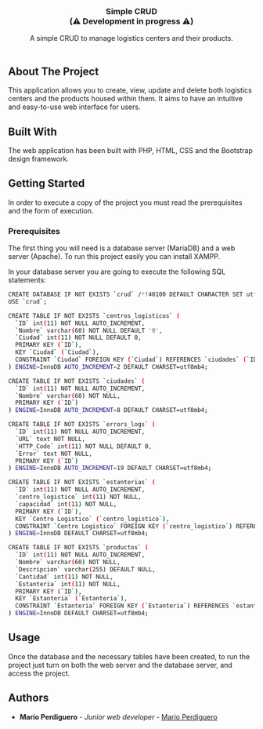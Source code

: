 <br/>
<p align="center">
  <h3 align="center">Simple CRUD <br/> (⚠️ Development in progress ⚠️)</h3>

  <p align="center">
    A simple CRUD to manage logistics centers and their products.
    <br/>
    <br/>
  </p>
</p>

## About The Project

This application allows you to create, view, update and delete both logistics centers and the products housed within them. 
It aims to have an intuitive and easy-to-use web interface for users.

## Built With

The web application has been built with PHP, HTML, CSS and the Bootstrap design framework.

## Getting Started

In order to execute a copy of the project you must read the prerequisites and the form of execution.

### Prerequisites

The first thing you will need is a database server (MariaDB) and a web server (Apache). To run this project easily you can install XAMPP.

In your database server you are going to execute the following SQL statements:

```sh
CREATE DATABASE IF NOT EXISTS `crud` /*!40100 DEFAULT CHARACTER SET utf8mb4 */;
USE `crud`;

CREATE TABLE IF NOT EXISTS `centros_logisticos` (
  `ID` int(11) NOT NULL AUTO_INCREMENT,
  `Nombre` varchar(60) NOT NULL DEFAULT '0',
  `Ciudad` int(11) NOT NULL DEFAULT 0,
  PRIMARY KEY (`ID`),
  KEY `Ciudad` (`Ciudad`),
  CONSTRAINT `Ciudad` FOREIGN KEY (`Ciudad`) REFERENCES `ciudades` (`ID`) ON DELETE NO ACTION ON UPDATE CASCADE
) ENGINE=InnoDB AUTO_INCREMENT=2 DEFAULT CHARSET=utf8mb4;

CREATE TABLE IF NOT EXISTS `ciudades` (
  `ID` int(11) NOT NULL AUTO_INCREMENT,
  `Nombre` varchar(60) NOT NULL,
  PRIMARY KEY (`ID`)
) ENGINE=InnoDB AUTO_INCREMENT=8 DEFAULT CHARSET=utf8mb4;

CREATE TABLE IF NOT EXISTS `errors_logs` (
  `ID` int(11) NOT NULL AUTO_INCREMENT,
  `URL` text NOT NULL,
  `HTTP_Code` int(11) NOT NULL DEFAULT 0,
  `Error` text NOT NULL,
  PRIMARY KEY (`ID`)
) ENGINE=InnoDB AUTO_INCREMENT=19 DEFAULT CHARSET=utf8mb4;

CREATE TABLE IF NOT EXISTS `estanterias` (
  `ID` int(11) NOT NULL AUTO_INCREMENT,
  `centro_logistico` int(11) NOT NULL,
  `capacidad` int(11) NOT NULL,
  PRIMARY KEY (`ID`),
  KEY `Centro Logistico` (`centro_logistico`),
  CONSTRAINT `Centro Logistico` FOREIGN KEY (`centro_logistico`) REFERENCES `centros_logisticos` (`ID`) ON DELETE NO ACTION ON UPDATE CASCADE
) ENGINE=InnoDB DEFAULT CHARSET=utf8mb4;

CREATE TABLE IF NOT EXISTS `productos` (
  `ID` int(11) NOT NULL AUTO_INCREMENT,
  `Nombre` varchar(60) NOT NULL,
  `Descripcion` varchar(255) DEFAULT NULL,
  `Cantidad` int(11) NOT NULL,
  `Estanteria` int(11) NOT NULL,
  PRIMARY KEY (`ID`),
  KEY `Estanteria` (`Estanteria`),
  CONSTRAINT `Estanteria` FOREIGN KEY (`Estanteria`) REFERENCES `estanterias` (`ID`) ON DELETE NO ACTION ON UPDATE NO ACTION
) ENGINE=InnoDB DEFAULT CHARSET=utf8mb4;
```

## Usage

Once the database and the necessary tables have been created, to run the project just turn on both the web server and the database server, and access the project.

## Authors

* **Mario Perdiguero** - *Junior web developer* - [Mario Perdiguero](https://github.com/marioperdiguero)
